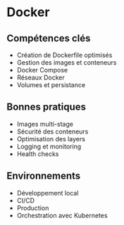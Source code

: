 # Docker

## Compétences clés
- Création de Dockerfile optimisés
- Gestion des images et conteneurs
- Docker Compose
- Réseaux Docker
- Volumes et persistance

## Bonnes pratiques
- Images multi-stage
- Sécurité des conteneurs
- Optimisation des layers
- Logging et monitoring
- Health checks

## Environnements
- Développement local
- CI/CD
- Production
- Orchestration avec Kubernetes 